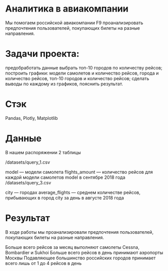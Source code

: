 # Аналитика в авиакомпании

Мы помогаем российской авиакомпании F9 проанализировать предпочтения пользователей, покупающих билеты на разные направления.

# Задачи проекта:

предобработать данные
выбрать топ-10 городов по количеству рейсов;
построить графики: модели самолетов и количество рейсов, города и количество рейсов, топ-10 городов и количество рейсов;
сделать выводы по каждому из графиков, пояснить результат.

# Стэк

Pandas, Plotly, Matplotlib

# Данные

В нашем распоряжении 2 таблицы

/datasets/query_1.csv

model — модели самолета
flights_amount — количество рейсов для каждой модели самолетов model в сентябре 2018 года
/datasets/query_3.csv

city — городах
average_flights — среднем количестве рейсов, прибывающих в город city за день в августе 2018 года

# Результат

В ходе работы мы проанализировали предпочтения пользователей, покупающих билеты на разные направления.

Больше всего рейсов за месяц выполняют самолеты Cessna, Bombardier и Sukhoi
Больше всего рейсов в день принимают аэропорты Москвы
Подавляющее большинство российских городов принимает всего лишь от 1 до 4 рейсов в день

